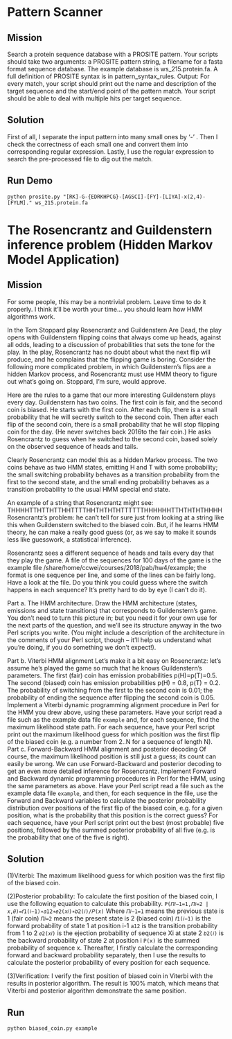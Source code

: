 Pattern Scanner
================
Mission
----------
Search a protein sequence database with a PROSITE pattern. Your scripts should take two arguments: a PROSITE pattern string, a filename for a fasta format sequence database. The example database is ws_215.protein.fa. A full definition of PROSITE syntax is in pattern_syntax_rules.
Output: For every match, your script should print out the name and description of the target sequence and the start/end point of the pattern match. Your script should be able to deal with multiple hits per target sequence.

Solution
----------
First of all, I separate the input pattern into many small ones by ‘-’ . Then I check the correctness of each small one and convert them into corresponding regular expression. Lastly, I use the regular expression to search the pre-processed file to dig out the match.

Run Demo
----------
```shell
python prosite.py "[RK]-G-{EDRKHPCG}-[AGSCI]-[FY]-[LIYA]-x(2,4)-[FYLM]." ws_215.protein.fa
```



The Rosencrantz and Guildenstern inference problem (Hidden Markov Model Application)
======================
Mission
-----------
For some people, this may be a nontrivial problem. Leave time to do it properly. I think it’ll be worth your time… you should learn how HMM algorithms work.

In the Tom Stoppard play Rosencrantz and Guildenstern Are Dead, the play opens with Guildenstern flipping coins that always come up heads, against all odds, leading to a discussion of probabilities that sets the tone for the play. In the play, Rosencrantz has no 
doubt about what the next flip will produce, and he complains that the flipping game is
boring. Consider the following more complicated problem, in which Guildenstern’s flips are a
hidden Markov process, and Rosencrantz must use HMM theory to figure out what’s going
on. Stoppard, I’m sure, would approve. 

Here are the rules to a game that our more interesting Guildenstern plays every day.
Guildenstern has two coins. The first coin is fair, and the second coin is biased. He starts with
the first coin. After each flip, there is a small probability that he will secretly switch to the
second coin. Then after each flip of the second coin, there is a small probability that he will
stop flipping coin for the day. (He never switches back 2016to the fair coin.) He asks
Rosencrantz to guess when he switched to the second coin, based solely on the observed
sequence of heads and tails. 

Clearly Rosencrantz can model this as a hidden Markov process. The two coins behave as two
HMM states, emitting H and T with some probability; the small switching probability behaves
as a transition probability from the first to the second state, and the small ending probability
behaves as a transition probability to the usual HMM special end state. 

An example of a string that Rosencrantz might see:
THHHHTTHTTHTTHHTTTTHHTHTHTHTTTTTTHHHHHHTTHTHTHTHHHH
Rosencrantz’s problem: he can’t tell for sure just from looking at a string like this when
Guildenstern switched to the biased coin. But, if he learns HMM theory, he can make a really
good guess (or, as we say to make it sounds less like guesswork, a statistical inference). 

Rosencrantz sees a different sequence of heads and tails every day that they play the game.
A file of the sequences for 100 days of the game is the example file
/share/home/ccwei/courses/2018/pab/hw4/example; the format is one sequence per line,
and some of the lines can be fairly long. Have a look at the file. Do you think you could guess
where the switch happens in each sequence? It’s pretty hard to do by eye (I can’t do it). 

Part a. The HMM architecture.
Draw the HMM architecture (states, emissions and state transitions) that corresponds to
Guildenstern’s game. You don’t need to turn this picture in; but you need it for your own use
for the next parts of the question, and we’ll see its structure anyway in the two Perl scripts
you write. (You might include a description of the architecture in the comments of your Perl
script, though – it’ll help us understand what you’re doing, if you do something we don’t
expect!). 

Part b. Viterbi HMM alignment
Let’s make it a bit easy on Rosencrantz: let’s assume he’s played the game so much that he
knows Guildenstern’s parameters. The first (fair) coin has emission probabilities
p(H)=p(T)=0.5. The second (biased) coin has emission probabilities p(H) = 0.8, p(T) = 0.2. The
probability of switching from the first to the second coin is 0.01; the probability of ending the
sequence after flipping the second coin is 0.05.
Implement a Viterbi dynamic programming alignment procedure in Perl for the HMM you
drew above, using these parameters. Have your script read a file such as the example data
file ```example``` and, for each sequence, find the
maximum likelihood state path. For each sequence, have your Perl script print out the 
maximum likelihood guess for which position was the first flip of the biased coin (e.g. a
number from 2..N for a sequence of length N).
Part c. Forward-Backward HMM alignment and posterior decoding
Of course, the maximum likelihood position is still just a guess; its count can easily be wrong.
We can use Forward-Backward and posterior decoding to get an even more detailed
inference for Rosencrantz.
Implement Forward and Backward dynamic programming procedures in Perl for the HMM,
using the same parameters as above. Have your Perl script read a file such as the example
data file ```example```, and then, for each sequence
in the file, use the Forward and Backward variables to calculate the posterior probability
distribution over positions of the first flip of the biased coin, e.g. for a given position, what is
the probability that this position is the correct guess? For each sequence, have your Perl
script print out the best (most probable) five positions, followed by the summed posterior
probability of all five (e.g. is the probability that one of the five is right).

Solution
-------------
(1)Viterbi: The maximum likelihood guess for which position was the first flip of the biased coin.

(2)Posterior probability:
To calculate the first position of the biased coin, I use the following equation to calculate this probability.
```P(𝛱𝑖−1=1,𝛱𝑖=2 |𝑥,𝜃)=𝑓1(𝑖−1)∗𝑎12∗𝑒2(𝑥𝑖)∗𝑏2(𝑖)/𝑃(𝑥)```
Where
```𝛱𝑖−1=1``` means the previous state is 1 (fair coin)
```𝛱𝑖=2``` means the present state is 2 (biased coin)
```𝑓1(𝑖−1)``` is the forward probability of state 1 at position i-1
```a12``` is the transition probability from 1 to 2
```𝑒2(𝑥𝑖)``` is the ejection probability of sequence Xi at state 2
```𝑏2(𝑖)``` is the backward probability of state 2 at position i
```P(x)``` is the summed probability of sequence x.
Thereafter, I firstly calculate the corresponding forward and backward probability separately, then I use the results to calculate the posterior probability of every position for each sequence.

(3)Verification:
I verify the first position of biased coin in Viterbi with the results in posterior algorithm.
The result is 100% match, which means that Viterbi and posterior algorithm demonstrate the same position.

Run
---------
```shell
python biased_coin.py example
```
